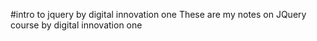 #intro to jquery by digital innovation one
These are my notes on JQuery course by digital innovation one